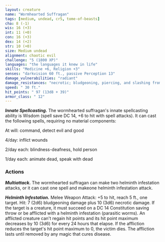 ```yaml
---
layout: creature
name: "Wormhearted Suffragan"
tags: [medium, undead, cr5, tome-of-beasts]
cha: 8 (-1)
wis: 16 (+3)
int: 11 (+0)
con: 16 (+3)
dex: 14 (+2)
str: 10 (+0)
size: Medium undead
alignment: chaotic evil
challenge: "5 (1800 XP)"
languages: "the languages it knew in life"
skills: "Medicine +6, Religion +3"
senses: "darkvision 60 ft., passive Perception 13"
damage_vulnerabilities: "radiant"
damage_resistances: "necrotic; bludgeoning, piercing, and slashing from nonmagical weapons"
speed: " 30 ft."
hit_points: " 97 (13d8 + 39)"
armor_class: " 12"
---
```


***Innate Spellcasting.*** The wormhearted suffragan's innate spellcasting ability is Wisdom (spell save DC 14, +6 to hit with spell attacks). It can cast the following spells, requiring no material components:

At will: command, detect evil and good

4/day: inflict wounds

2/day each: blindness-deafness, hold person

1/day each: animate dead, speak with dead

### Actions

***Multiattack.*** The wormhearted suffragan can make two helminth infestation attacks, or it can cast one spell and makeone helminth infestation attack.

***Helminth Infestation.*** Melee Weapon Attack: +5 to hit, reach 5 ft., one target. Hit: 7 (2d6) bludgeoning damage plus 10 (3d6) necrotic damage. If the target is a creature, it must succeed on a DC 14 Constitution saving throw or be afflicted with a helminth infestation (parasitic worms). An afflicted creature can't regain hit points and its hit point maximum decreases by 10 (3d6) for every 24 hours that elapse. If the affliction reduces the target's hit point maximum to 0, the victim dies. The affliction lasts until removed by any magic that cures disease.

